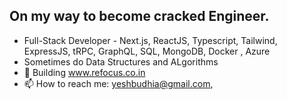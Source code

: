 ## On my way to become cracked Engineer.

- Full-Stack Developer - Next.js, ReactJS, Typescript, Tailwind, ExpressJS, tRPC, GraphQL, SQL, MongoDB, Docker , Azure
- Sometimes do Data Structures and ALgorithms 
- 🔭 Building www.refocus.co.in
- 📫 How to reach me: yeshbudhia@gmail.com,
